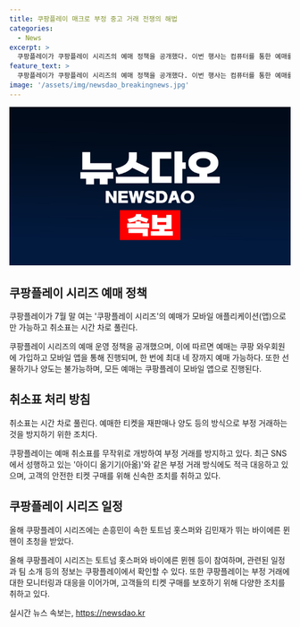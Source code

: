 ```yaml
---
title: 쿠팡플레이 매크로 부정 중고 거래 전쟁의 해법
categories:
  - News
excerpt: >
  쿠팡플레이가 쿠팡플레이 시리즈의 예매 정책을 공개했다. 이번 행사는 컴퓨터를 통한 예매를 막기 위해 모바일 앱에서만 가능하며, 예매 취소표는 무작위로 개방된다. 예매는 28일 오후 8시에 모바일 앱에서 시작되며, 티켓부정거래를 막기 위해 선불 재판매나 양도 불가능하며 아이디 옮기기를 방지한다. 이번 행사에는 토트넘과 바이에른 뮌헨 등이 참가한다.
feature_text: >
  쿠팡플레이가 쿠팡플레이 시리즈의 예매 정책을 공개했다. 이번 행사는 컴퓨터를 통한 예매를 막기 위해 모바일 앱에서만 가능하며, 예매 취소표는 무작위로 개방된다. 예매는 28일 오후 8시에 모바일 앱에서 시작되며, 티켓부정거래를 막기 위해 선불 재판매나 양도 불가능하며 아이디 옮기기를 방지한다. 이번 행사에는 토트넘과 바이에른 뮌헨 등이 참가한다.
image: '/assets/img/newsdao_breakingnews.jpg'
---
```


<p><img src="/assets/img/newsdao_breakingnews.jpg" alt="pcversion 속보" /></p>

<h2 data-ke-size="size26">쿠팡플레이 시리즈 예매 정책</h2>

<p data-ke-size="size16">쿠팡플레이가 7월 말 여는 '쿠팡플레이 시리즈'의 예매가 모바일 애플리케이션(앱)으로만 가능하고 취소표는 시간 차로 풀린다.</p>

<p>쿠팡플레이 시리즈의 예매 운영 정책을 공개했으며, 이에 따르면 예매는 쿠팡 와우회원에 가입하고 모바일 앱을 통해 진행되며, 한 번에 최대 네 장까지 예매 가능하다. 또한 선물하기나 양도는 불가능하며, 모든 예매는 쿠팡플레이 모바일 앱으로 진행된다. </p>

<h2 data-ke-size="size26">취소표 처리 방침</h2>

<p data-ke-size="size16">취소표는 시간 차로 풀린다. 예매한 티켓을 재판매나 양도 등의 방식으로 부정 거래하는 것을 방지하기 위한 조치다.</p>

<p>쿠팡플레이는 예매 취소표를 무작위로 개방하여 부정 거래를 방지하고 있다. 최근 SNS에서 성행하고 있는 '아이디 옮기기(아옮)'와 같은 부정 거래 방식에도 적극 대응하고 있으며, 고객의 안전한 티켓 구매를 위해 신속한 조치를 취하고 있다.</p>

<h2 data-ke-size="size26">쿠팡플레이 시리즈 일정</h2>

<p data-ke-size="size16">올해 쿠팡플레이 시리즈에는 손흥민이 속한 토트넘 홋스퍼와 김민재가 뛰는 바이에른 뮌헨이 초청을 받았다.</p>

<p>올해 쿠팡플레이 시리즈는 토트넘 홋스퍼와 바이에른 뮌헨 등이 참여하며, 관련된 일정과 팀 소개 등의 정보는 쿠팡플레이에서 확인할 수 있다. 또한 쿠팡플레이는 부정 거래에 대한 모니터링과 대응을 이어가며, 고객들의 티켓 구매를 보호하기 위해 다양한 조치를 취하고 있다.</p>
실시간 뉴스 속보는, <a href="https://newsdao.kr" rel="dofollow">https://newsdao.kr</a>



